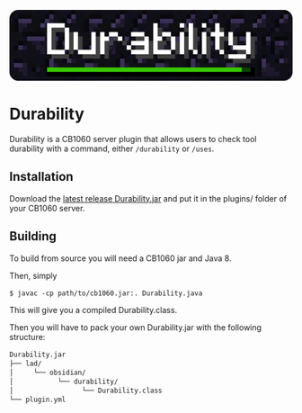 ![logo](./durability.png)

# Durability

Durability is a CB1060 server plugin that allows users to check tool durability with a command, either `/durability` or `/uses`.

## Installation

Download the [latest release Durability.jar](https://github.com/obsidianlad/Durability/releases/latest) 
and put it in the plugins/ folder of your CB1060 server.

## Building

To build from source you will need a CB1060 jar and Java 8.

Then, simply

```
$ javac -cp path/to/cb1060.jar:. Durability.java
```

This will give you a compiled Durability.class.

Then you will have to pack your own Durability.jar with the following structure:

```
Durability.jar
├── lad/
│     └── obsidian/
│           └── durability/
│                 └── Durability.class
└── plugin.yml
```
